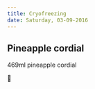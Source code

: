 ```yaml
---
title: Cryofreezing
date: Saturday, 03-09-2016 
---
```

## Pineapple cordial

469ml pineapple cordial

🔬